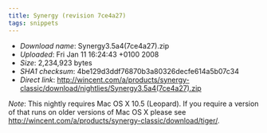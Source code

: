 ```yaml
---
title: Synergy (revision 7ce4a27)
tags: snippets
---
```


-   _Download name_: Synergy3.5a4(7ce4a27).zip
-   _Uploaded_: Fri Jan 11 16:24:43 +0100 2008
-   _Size_: 2,234,923 bytes
-   _SHA1 checksum_: 4be129d3ddf76870b3a80326decfe614a5b07c34
-   _Direct link_: <http://wincent.com/a/products/synergy-classic/download/nightlies/Synergy3.5a4(7ce4a27).zip>

_Note_: This nightly requires Mac OS X 10.5 (Leopard). If you require a version of that runs on older versions of Mac OS X please see <http://wincent.com/a/products/synergy-classic/download/tiger/>.
